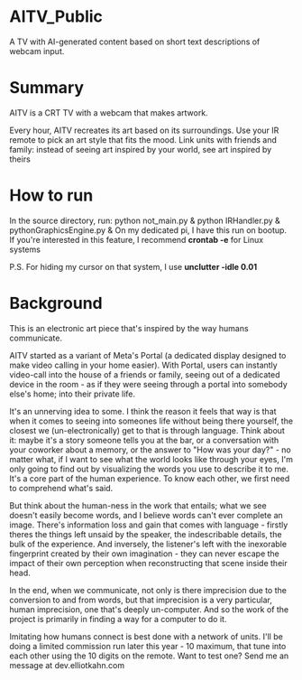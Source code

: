 # AITV_Public
A TV with AI-generated content based on short text descriptions of webcam input.

# Summary

AITV is a CRT TV with a webcam that makes artwork.

Every hour, AITV recreates its art based on its surroundings. Use your IR remote to pick an art style that fits the mood.
Link units with friends and family: instead of seeing art inspired by your world, see art inspired by theirs

# How to run
In the source directory, run:
python not_main.py & python IRHandler.py & pythonGraphicsEngine.py &
On my dedicated pi, I have this run on bootup. If you're interested in this feature, I recommend **crontab -e** for Linux systems

P.S. For hiding my cursor on that system, I use **unclutter -idle 0.01**

# Background

This is an electronic art piece that's inspired by the way humans communicate. 


AITV started as a variant of Meta's Portal (a dedicated display designed to make video calling in your home easier). With Portal, users can instantly video-call into the house of a friends or family, seeing out of a dedicated device in the room - as if they were seeing through a portal into somebody else's home; into their private life. 
​

It's an unnerving idea to some. I think the reason it feels that way is that when it comes to seeing into someones life without being there yourself, the closest we (un-electronically) get to that is through language. Think about it: maybe it's a story someone tells you at the bar, or a conversation with your coworker about a memory, or the answer to "How was your day?" - no matter what, if I want to see what the world looks like through your eyes, I'm only going to find out by visualizing the words you use to describe it to me. It's a core part of the human experience. To know each other, we first need to comprehend what's said.


But think about the human-ness in the work that entails; what we see doesn't easily become words, and I believe words can't ever complete an image. There's information loss and gain that comes with language -  firstly theres the things left unsaid by the speaker, the indescribable details, the bulk of the experience. And inversely, the listener's left with the inexorable fingerprint created by their own imagination - they can never escape the impact of their own perception when reconstructing that scene inside their head.


In the end, when we communicate, not only is there imprecision due to the conversion to and from words, but that imprecision is a very particular, human imprecision, one that's deeply un-computer. And so the work of the project is primarily in finding a way for a computer to do it.


Imitating how humans connect is best done with a network of units. I'll be doing a limited commission run later this year - 10 maximum, that tune into each other using the 10 digits on the remote. Want to test one? Send me an message at dev.elliotkahn.com
